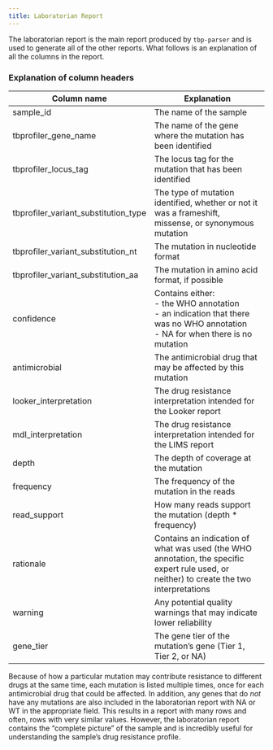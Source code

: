 ```yaml
---
title: Laboratorian Report
---
```


The laboratorian report is the main report produced by `tbp-parser` and is used to generate all of the other reports. What follows is an explanation of all the columns in the report.

### Explanation of column headers

| Column name | Explanation |
| --- | --- |
| sample_id | The name of the sample |
| tbprofiler_gene_name | The name of the gene where the mutation has been identified |
| tbprofiler_locus_tag | The locus tag for the mutation that has been identified |
| tbprofiler_variant_substitution_type | The type of mutation identified, whether or not it was a frameshift, missense, or synonymous mutation |
| tbprofiler_variant_substitution_nt | The mutation in nucleotide format |
| tbprofiler_variant_substitution_aa | The mutation in amino acid format, if possible |
| confidence | Contains either:<br>- the WHO annotation<br>- an indication that there was no WHO annotation<br>- NA for when there is no mutation |
| antimicrobial | The antimicrobial drug that may be affected by this mutation |
| looker_interpretation | The drug resistance interpretation intended for the Looker report |
| mdl_interpretation | The drug resistance interpretation intended for the LIMS report |
| depth | The depth of coverage at the mutation |
| frequency | The frequency of the mutation in the reads |
| read_support | How many reads support the mutation (depth * frequency) |
| rationale | Contains an indication of what was used (the WHO annotation, the specific expert rule used, or neither) to create the two interpretations |
| warning | Any potential quality warnings that may indicate lower reliability |
| gene_tier | The gene tier of the mutation’s gene (Tier 1, Tier 2, or NA) |

Because of how a particular mutation may contribute resistance to different drugs at the same time, each mutation is listed multiple times, once for each antimicrobial drug that could be affected. In addition, any genes that do *not* have any mutations are also included in the laboratorian report with NA or WT in the appropriate field. This results in a report with many rows and often, rows with very similar values. However, the laboratorian report contains the “complete picture” of the sample and is incredibly useful for understanding the sample’s drug resistance profile.
